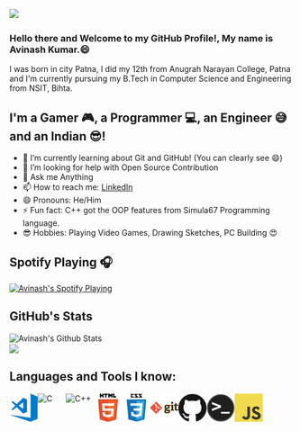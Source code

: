 ![](https://komarev.com/ghpvc/?username=avinashbest&color=47ccb3)

### Hello there and Welcome to my GitHub Profile!, My name is Avinash Kumar.😄

I was born in city Patna, I did my 12th from Anugrah Narayan College, Patna and I'm
currently pursuing my B.Tech in Computer Science and Engineering from NSIT, Bihta.

## I'm a Gamer 🎮, a Programmer 💻, an Engineer 😅 and an Indian 😎!

- 🌱 I’m currently learning about Git and GitHub! (You can clearly see 😄)
- 🤔 I’m looking for help with Open Source Contribution
- 💬 Ask me Anything
- 📫 How to reach me: [LinkedIn](https://www.linkedin.com/in/avinashbest/)
- 😄 Pronouns: He/Him
- ⚡ Fun fact: C++ got the OOP features from Simula67 Programming language.
- 😎 Hobbies: Playing Video Games, Drawing Sketches, PC Building 😍

## Spotify Playing 🎧

[<img src="https://now-playing-codestackr.vercel.app/api/spotify-playing" alt="Avinash's Spotify Playing" width="400" />](https://open.spotify.com/user/3752ft5nlr5rvezm2uya93dsm)

## GitHub's Stats
<img align="left" alt="Avinash's Github Stats" src="https://github-readme-stats.codestackr.vercel.app/api?username=avinashbest&theme=dark&show_icons=true&hide_border=true" />
<br>
<a href="https://github.com/avinashbest/github-readme-stats"><img align="center" src="https://github-readme-stats.vercel.app/api/top-langs/?username=avinashbest&layout=compact&theme=dark" /></a>

## Languages and Tools I know:
<img align="left" alt="Visual Studio Code" width="50px"  height="50px" src="https://raw.githubusercontent.com/github/explore/80688e429a7d4ef2fca1e82350fe8e3517d3494d/topics/visual-studio-code/visual-studio-code.png" />
<img align = "left" src="https://img.icons8.com/color/100/000000/c-programming.png" alt="C" width="50" />
<img align="left" alt="C++" width="50px" src="https://user-images.githubusercontent.com/42747200/46140125-da084900-c26d-11e8-8ea7-c45ae6306309.png" />
<img align="left" alt="HTML5" width="50px" src="https://raw.githubusercontent.com/github/explore/80688e429a7d4ef2fca1e82350fe8e3517d3494d/topics/html/html.png" />
<img align="left" alt="CSS3" width="50px" src="https://raw.githubusercontent.com/github/explore/80688e429a7d4ef2fca1e82350fe8e3517d3494d/topics/css/css.png" />
<img align="left" alt="Git" width="50px" src="https://raw.githubusercontent.com/github/explore/80688e429a7d4ef2fca1e82350fe8e3517d3494d/topics/git/git.png" />
<img align="left" alt="GitHub" width="50px" src="https://raw.githubusercontent.com/github/explore/78df643247d429f6cc873026c0622819ad797942/topics/github/github.png" />
<img align="left" alt="Terminal" width="50px" src="https://raw.githubusercontent.com/github/explore/80688e429a7d4ef2fca1e82350fe8e3517d3494d/topics/terminal/terminal.png" />
<img src="https://raw.githubusercontent.com/github/explore/80688e429a7d4ef2fca1e82350fe8e3517d3494d/topics/javascript/javascript.png" alt="JavaScript" width="50" height="50" />

<!-- <img src="https://devicons.github.io/devicon/devicon.git/icons/python/python-original.svg" alt="Python" width="50" height="50" /> -->

<!-- <img src="https://devicons.github.io/devicon/devicon.git/icons/java/java-original.svg" alt="Java" width="50" height="50" /> -->
